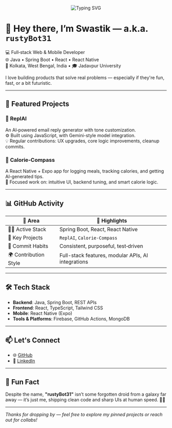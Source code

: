 <p align="center">
  <img src="https://readme-typing-svg.demolab.com?font=Fira+Code&size=24&pause=1000&color=00F9FF&center=true&vCenter=true&width=435&lines=Hey+there%2C+I’m+Swastik+—+a.k.a.+rustyBot31" alt="Typing SVG" />
</p>

# 👋 Hey there, I’m Swastik — a.k.a. `rustyBot31`

💻 Full‑stack Web & Mobile Developer  
🌐 Java • Spring Boot • React • React Native  
📍 Kolkata, West Bengal, India • 🎓 Jadavpur University  

I love building products that solve real problems — especially if they're fun, fast, or a bit futuristic.

---

## 🚀 Featured Projects

### 🔹 **ReplAI**
An AI‑powered email reply generator with tone customization.  
⚙️ Built using JavaScript, with Gemini-style model integration.  
💡 Regular contributions: UX upgrades, core logic improvements, cleanup commits.

### 🔹 **Calorie‑Compass**
A React Native + Expo app for logging meals, tracking calories, and getting AI-generated tips.  
📱 Focused work on: intuitive UI, backend tuning, and smart calorie logic.

---

## 📊 GitHub Activity

| 🧠 Area | 💬 Highlights |
|--------|---------------|
| 🧑‍💻 Active Stack | Spring Boot, React, React Native |
| 📌 Key Projects | `ReplAI`, `Calorie‑Compass` |
| 🔁 Commit Habits | Consistent, purposeful, test‑driven |
| 🌍 Contribution Style | Full-stack features, modular APIs, AI integrations |

---

## 🛠️ Tech Stack

- **Backend**: Java, Spring Boot, REST APIs  
- **Frontend**: React, TypeScript, Tailwind CSS  
- **Mobile**: React Native (Expo)  
- **Tools & Platforms**: Firebase, GitHub Actions, MongoDB

---

## 📫 Let's Connect

- 🌐 [GitHub](https://github.com/rustyBot31)  
- 💼 [LinkedIn](https://www.linkedin.com/in/swastik-bose/)

---

## 🎉 Fun Fact

Despite the name, **"rustyBot31"** isn’t some forgotten droid from a galaxy far away — it’s just me, shipping clean code and sharp UIs at human speed. 🤖✨

---

_Thanks for dropping by — feel free to explore my pinned projects or reach out for collabs!_
